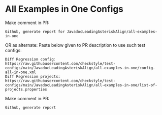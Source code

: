# All Examples in One Configs
Make comment in PR:
```
Github, generate report for JavadocLeadingAsteriskAlign/all-examples-in-one
```
OR as alternate:
Paste below given to PR description to use such test configs:
```
Diff Regression config: https://raw.githubusercontent.com/checkstyle/test-configs/main/JavadocLeadingAsteriskAlign/all-examples-in-one/config-all-in-one.xml
Diff Regression projects: https://raw.githubusercontent.com/checkstyle/test-configs/main/JavadocLeadingAsteriskAlign/all-examples-in-one/list-of-projects.properties
```
Make comment in PR:
```
Github, generate report
```
